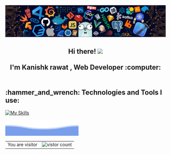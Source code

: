 
<img src ="./githubimg.png" alt ="banner" />
<h2 align="Center">
 <abc>
  Hi there! <img src="https://user-images.githubusercontent.com/42378118/110234147-e3259600-7f4e-11eb-95be-0c4047144dea.gif" width="30"><br>
  <br> I'm Kanishk rawat , Web Developer :computer:<br>
 </abc>
 <br />
</h2> 

<h2 align="left">:hammer_and_wrench: Technologies and Tools I use:</h2>

[![My Skills](https://skillicons.dev/icons?i=c,cpp,bootstrap,css,sass,figma,firebase,git,github,html,js,ts,java,md,mysql,php,redux,styledcomponents,vscode,tailwind,python,react,vite,nextjs,gatsby,graphql,astro,mongodb,nodejs,expressjs,materialui&perline=12)](https://skillicons.dev)

<img src ="./bottomflow.svg" alt ="banner" />


<table>
  <tr>
    <td>You are visitor</td>
    <td><img src="https://profile-counter.glitch.me/kanishkrawatt/count.svg" alt="vistor count" height="30" width="224" /></td>
  </tr>
</table>
